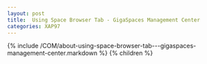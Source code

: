 ```yaml
---
layout: post
title:  Using Space Browser Tab - GigaSpaces Management Center
categories: XAP97
---
```


{% include /COM/about-using-space-browser-tab---gigaspaces-management-center.markdown %}
{% children %}

